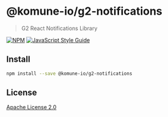 # @komune-io/g2-notifications

> G2 React Notifications Library

[![NPM](https://img.shields.io/npm/v/@komune-io/g2-notifications.svg)](https://www.npmjs.com/package/@komune-io/g2-notifications) [![JavaScript Style Guide](https://img.shields.io/badge/code_style-standard-brightgreen.svg)](https://standardjs.com)

## Install

```bash
npm install --save @komune-io/g2-notifications
```

## License

[Apache License 2.0](https://github.com/apache/.github/blob/main/LICENSE)
